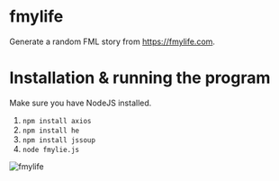 # fmylife
Generate a random FML story from https://fmylife.com.

# Installation & running the program

Make sure you have NodeJS installed.
1. `npm install axios`
2. `npm install he`
3. `npm install jssoup`
4. `node fmylie.js`

![fmylife](https://cdn.discordapp.com/attachments/900443909677797396/952503221967015966/unknown.png)
